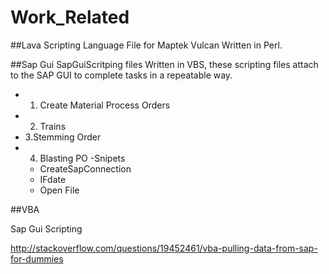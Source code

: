 # Work_Related

##Lava
Scripting Language File for Maptek Vulcan
Written in Perl.


##Sap Gui
SapGuiScritping files 
Written in VBS, these scripting files attach to the SAP GUI to complete tasks in a repeatable way.

- 1. Create Material Process Orders
- 2. Trains
- 3.Stemming Order
- 4. Blasting PO
  -Snipets
    - CreateSapConnection
    - IFdate
    - Open File

##VBA




Sap Gui Scripting

http://stackoverflow.com/questions/19452461/vba-pulling-data-from-sap-for-dummies
